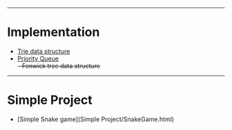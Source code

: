 -------
# Implementation
  - [Trie data structure](Implementation/PriorityQueue.js)<br>
  - [Priority Queue](Implementation/Trie.js)<br>
  ~~- Fenwick tree data structure~~
-------
# Simple Project
  - [Simple Snake game](Simple Project/SnakeGame.html)<br>
  

